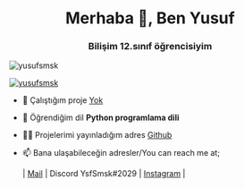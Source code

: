 <h1 align="center">Merhaba 👋, Ben Yusuf</h1>
<h3 align="center">Bilişim 12.sınıf öğrencisiyim</h3>

<p align="left"> <img src="https://komarev.com/ghpvc/?username=yusufsmsk&label=Profile%20views&color=0e75b6&style=flat" alt="yusufsmsk" /> </p>

<p align="left"> <a href="https://github.com/ryo-ma/github-profile-trophy"><img src="https://github-profile-trophy.vercel.app/?username=yusufsmsk" alt="yusufsmsk" /></a> </p>

- 🔭 Çalıştığım proje [Yok](https://github.com/YusufSmsk?tab=projects)

- 🌱 Öğrendiğim dil **Python programlama dili**

- 👨‍💻 Projelerimi yayınladığım adres [Github](https://github.com/YusufSmsk?tab=projects)

- 📫 Bana ulaşabileceğin adresler/You can reach me at; <p>
| [Mail](mailto:mysfsmsk@gmail.com) | Discord YsfSmsk#2029
 | [Instagram](https://www.instagram.com/ysf_smsk0/) |
